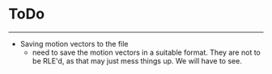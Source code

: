 # ToDo
---
- Saving motion vectors to the file
	- need to save the motion vectors in a suitable format. They are not to be RLE'd, as that may just mess things up. We will have to see.
